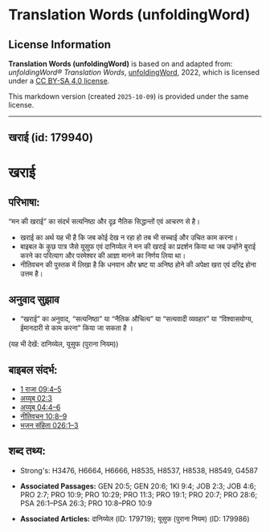 # Translation Words (unfoldingWord)

## License Information

**Translation Words (unfoldingWord)** is based on and adapted from: _unfoldingWord® Translation Words_, [unfoldingWord](https://unfoldingword.org/utw), 2022, which is licensed under a [CC BY-SA 4.0 license](https://creativecommons.org/licenses/by-sa/4.0/legalcode.en).

This markdown version (created `2025-10-09`) is provided under the same license.



--------------------------------

## खराई (id: 179940)

खराई
====

परिभाषा:
--------

“मन की खराई” का संदर्भ सत्यनिष्ठा और दृढ़ नैतिक सिद्धान्तों एवं आचरण से है।

* खराई का अर्थ यह भी है कि जब कोई देख न रहा हो तब भी सच्चाई और उचित काम करना।
* बाइबल के कुछ पात्र जैसे यूसुफ एवं दानिय्येल ने मन की खराई का प्रदर्शन किया था जब उन्होंने बुराई करने का परित्याग और परमेश्वर की आज्ञा मानने का निर्णय लिया था।
* नीतिवचन की पुस्तक में लिखा है कि धनवान और भ्रष्ट या अनिष्ठ होने की अपेक्षा खरा एवं दरिद्र होना उत्तम है।

अनुवाद सुझाव
------------

* “खराई” का अनुवाद, “सत्यनिष्ठा” या “नैतिक औचित्य” या “सत्यवादी व्यवहार” या “विश्वासयोग्य, ईमानदारी से काम करना” किया जा सकता है ।

(यह भी देखें: दानिय्येल, यूसुफ (पुराना नियम))

बाइबल संदर्भ:
-------------

* [1 राजा 09:4–5](https://ref.ly/1Kgs0:0)
* [अय्यूब 02:3](https://ref.ly/Job2:3)
* [अय्यूब 04:4–6](https://ref.ly/Job4:4-Job4:6)
* [नीतिवचन 10:8–9](https://ref.ly/Prov10:8-Prov10:9)
* [भजन संहिता 026:1–3](rc://*/tn/help/psa/026/001)

शब्द तथ्य:
----------

* Strong's: H3476, H6664, H6666, H8535, H8537, H8538, H8549, G4587

* **Associated Passages:** GEN 20:5; GEN 20:6; 1KI 9:4; JOB 2:3; JOB 4:6; PRO 2:7; PRO 10:9; PRO 10:29; PRO 11:3; PRO 19:1; PRO 20:7; PRO 28:6; PSA 26:1–PSA 26:3; PRO 10:8–PRO 10:9
* **Associated Articles:** दानिय्येल (ID: 179719); यूसुफ (पुराना नियम) (ID: 179986)


